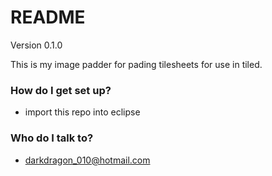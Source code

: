 # README #

Version 0.1.0

This is my image padder for pading tilesheets for use in tiled.

### How do I get set up? ###

* import this repo into eclipse


### Who do I talk to? ###

* darkdragon_010@hotmail.com
